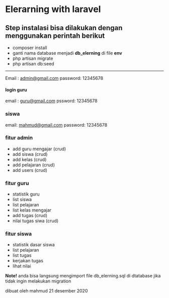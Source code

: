 # Elerarning with laravel

## Step instalasi bisa dilakukan dengan menggunakan perintah berikut

-   composer install
-   ganti nama database menjadi **db_elerning** di file **env**
-   php artisan migrate
-   php artisan db:seed

<hr
### login admin

Email : admin@gmail.com
password: 12345678

#### login guru

email : guru@gmail.com
pssword: 12345678

### siswa

email: mahmud@gmail.com
password: 12345678

### fitur admin

-   add guru mengajar (crud)
-   add siswa (crud)
-   add kelas (crud)
-   add pelajaran (crud)
-   add users (crud)

### fitur guru

-   statistik guru
-   list siswa
-   list pelajaran
-   list kelas mengajar
-   add tugas (crud)
-   nilai tugas siwa (crud)

### fitur siswa

-   statistik dasar siswa
-   list pelajaran
-   list tugas
-   kerjakan tugas
-   lihat nilai

**Note!**
anda bisa langsung mengimport file db_elerning.sql di dtatabase jika tidak ingin melakukan migration

dibuat oleh
mahmud 21 desember 2020
